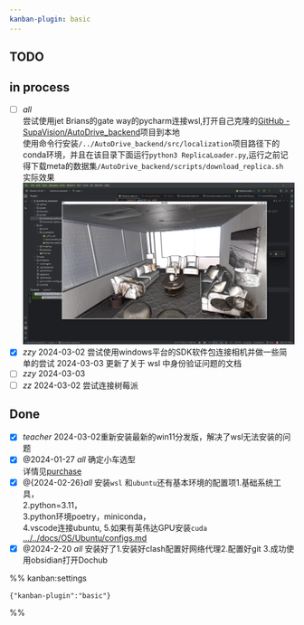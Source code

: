 ```yaml
---
kanban-plugin: basic
---
```


## TODO

## in process

- [ ] _all_<br> 尝试使用jet Brians的gate way的pycharm连接wsl,打开自己克隆的[GitHub - SupaVision/AutoDrive_backend](https://github.com/SupaVision/AutoDrive_backend.git)项目到本地<br> 使用命令行安装`/../AutoDrive_backend/src/localization`项目路径下的conda环境，并且在该目录下面运行`python3 ReplicaLoader.py`,运行之前记得下载meta的数据集`/AutoDrive_backend/scripts/download_replica.sh`<br> 实际效果![../../assets/Pasted_image_20240226204859.png](../../assets/Pasted_image_20240226204859.png)
- [x] _zzy_ 2024-03-02 尝试使用windows平台的SDK软件包连接相机并做一些简单的尝试 2024-03-03 更新了关于 wsl 中身份验证问题的文档
- [ ] _zzy_ 2024-03-03 
- [ ] _zz_ 2024-03-02 尝试连接树莓派

## Done

- [x] _teacher_ 2024-03-02重新安装最新的win11分发版，解决了wsl无法安装的问题
- [x] @2024-01-27 _all_ 确定小车选型<br> 详情见[purchase](../../docs/device/purchase.md)
- [x] @{2024-02-26}_all_ 安装`wsl` 和`ubuntu`还有基本环境的配置项1.基础系统工具， <br>2.python=3.11， <br>3.python环境poetry，miniconda， <br>4.vscode连接ubuntu, 5.如果有英伟达GPU安装`cuda`<br>[.../../docs/OS/Ubuntu/configs.md](../../docs/OS/Ubuntu/configs.md)
- [x] @2024-2-20 _all_ 安装好了1.安装好clash配置好网络代理2.配置好git 3.成功使用obsidian打开Dochub

%% kanban:settings

```
{"kanban-plugin":"basic"}
```

%%
